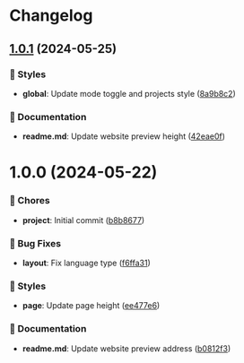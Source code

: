 <a name="readme-top"></a>

# Changelog

## [1.0.1](https://github.com/draco-china/next-template/compare/v1.0.0...v1.0.1) (2024-05-25)

### 💄 Styles

- **global**: Update mode toggle and projects style ([8a9b8c2](https://github.com/draco-china/next-template/commit/8a9b8c2))

### 📝 Documentation

- **readme.md**: Update website preview height ([42eae0f](https://github.com/draco-china/next-template/commit/42eae0f))

# 1.0.0 (2024-05-22)

### 🎫 Chores

- **project**: Initial commit ([b8b8677](https://github.com/draco-china/next-template/commit/b8b8677))

### 🐛 Bug Fixes

- **layout**: Fix language type ([f6ffa31](https://github.com/draco-china/next-template/commit/f6ffa31))

### 💄 Styles

- **page**: Update page height ([ee477e6](https://github.com/draco-china/next-template/commit/ee477e6))

### 📝 Documentation

- **readme.md**: Update website preview address ([b0812f3](https://github.com/draco-china/next-template/commit/b0812f3))
